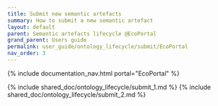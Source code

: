```yaml
---
title: Submit new semantic artefacts
summary: How to submit a new semantic artefact
layout: default
parent: Semantic artefacts lifecycle @EcoPortal
grand_parent: Users guide
permalink: user_guide/ontology_lifecycle/submit/EcoPortal
nav_order: 3
---
```


{% include documentation_nav.html portal="EcoPortal"  %}

{% include shared_doc/ontology_lifecycle/submit_1.md  %}
{% include shared_doc/ontology_lifecycle/submit_2.md  %}